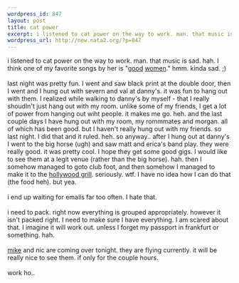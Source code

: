 ```yaml
--- 
wordpress_id: 847
layout: post
title: cat power
excerpt: i listened to cat power on the way to work. man. that music is sad. hah. I think one of my favorite songs by her is "good women." hmm. kinda sad. ;)last ni...
wordpress_url: http://new.nata2.org/?p=847
---
```

i listened to cat power on the way to work. man. that music is sad. hah. I think one of my favorite songs by her is "<a href="http://phobos.apple.com/WebObjects/MZStore.woa/wa/viewAlbum?playlistId=2960659&amp;selectedItemId=2960635">good</a> <a href="http://www.sing365.com/music/lyric.nsf/Good-Woman-lyrics-Cat-Power/744491FBEBC1CBE748256D41000D087E">women</a>." hmm. kinda sad. ;)<br/><br/>last night was pretty fun. I went and saw black print at the double door, then I went and I hung out with severn and val at danny's. it was fun to hang out with them. I realized while walking to danny's by myself - that I really shoudln't just hang out with my room. unlike some of my friends, I get a lot of power from hanging out wiht people. it makes me go. heh. and the last couple days I have hung out with my room, my rommmates and morgan. all of which has been good. but I haven't really hung out with my friends. so last night. I did that and it ruled. heh. so anyway.. after I hung out at danny's I went to the big horse (ugh) and saw matt and erica's band play. they were really good. it was pretty cool. I hope they get some good gigs. I would like to see them at a legit venue (rather than the big horse). hah. then I somehow managed to goto club foot, and then somehow I managed to make it to the <a href="http://nata2.info/pictures/misc/phone_camera/nokia_6600/060520040916/Nokia6600(656).jpg">hollywood grill</a>. seriously. wtf. I have no idea how I can do that (the food heh). but yea. <br/><br/>i end up waiting for emails far too often. I hate that. <br/><br/>i need to pack. right now everything is grouped appropriately. however it isn't packed right. I need to make sure I have everything. I am scared about that. I imagine it will work out. unless I forget my passport in frankfurt or something. hah. <br/><bR><a href="http://proxientunit.com/">mike</a> and nic are coming over tonight. they are flying currently. it will be really nice to see them. if only for the couple hours. <br/><br/>work ho.. 
